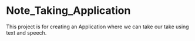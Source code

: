 # Note_Taking_Application
This project is for creating an Application where we can take our take using text and speech.
